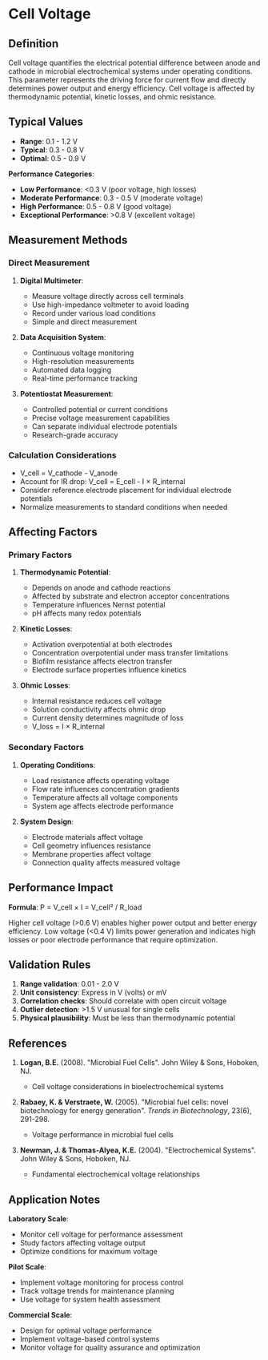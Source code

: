 <!--
Parameter ID: cell_voltage
Category: electrical
Generated: 2025-01-16T12:38:00.000Z
-->

# Cell Voltage

## Definition

Cell voltage quantifies the electrical potential difference between anode and
cathode in microbial electrochemical systems under operating conditions. This
parameter represents the driving force for current flow and directly determines
power output and energy efficiency. Cell voltage is affected by thermodynamic
potential, kinetic losses, and ohmic resistance.

## Typical Values

- **Range**: 0.1 - 1.2 V
- **Typical**: 0.3 - 0.8 V
- **Optimal**: 0.5 - 0.9 V

**Performance Categories**:

- **Low Performance**: <0.3 V (poor voltage, high losses)
- **Moderate Performance**: 0.3 - 0.5 V (moderate voltage)
- **High Performance**: 0.5 - 0.8 V (good voltage)
- **Exceptional Performance**: >0.8 V (excellent voltage)

## Measurement Methods

### Direct Measurement

1. **Digital Multimeter**:

   - Measure voltage directly across cell terminals
   - Use high-impedance voltmeter to avoid loading
   - Record under various load conditions
   - Simple and direct measurement

2. **Data Acquisition System**:

   - Continuous voltage monitoring
   - High-resolution measurements
   - Automated data logging
   - Real-time performance tracking

3. **Potentiostat Measurement**:
   - Controlled potential or current conditions
   - Precise voltage measurement capabilities
   - Can separate individual electrode potentials
   - Research-grade accuracy

### Calculation Considerations

- V_cell = V_cathode - V_anode
- Account for IR drop: V_cell = E_cell - I × R_internal
- Consider reference electrode placement for individual electrode potentials
- Normalize measurements to standard conditions when needed

## Affecting Factors

### Primary Factors

1. **Thermodynamic Potential**:

   - Depends on anode and cathode reactions
   - Affected by substrate and electron acceptor concentrations
   - Temperature influences Nernst potential
   - pH affects many redox potentials

2. **Kinetic Losses**:

   - Activation overpotential at both electrodes
   - Concentration overpotential under mass transfer limitations
   - Biofilm resistance affects electron transfer
   - Electrode surface properties influence kinetics

3. **Ohmic Losses**:
   - Internal resistance reduces cell voltage
   - Solution conductivity affects ohmic drop
   - Current density determines magnitude of loss
   - V_loss = I × R_internal

### Secondary Factors

1. **Operating Conditions**:

   - Load resistance affects operating voltage
   - Flow rate influences concentration gradients
   - Temperature affects all voltage components
   - System age affects electrode performance

2. **System Design**:
   - Electrode materials affect voltage
   - Cell geometry influences resistance
   - Membrane properties affect voltage
   - Connection quality affects measured voltage

## Performance Impact

**Formula**: P = V_cell × I = V_cell² / R_load

Higher cell voltage (>0.6 V) enables higher power output and better energy
efficiency. Low voltage (<0.4 V) limits power generation and indicates high
losses or poor electrode performance that require optimization.

## Validation Rules

1. **Range validation**: 0.01 - 2.0 V
2. **Unit consistency**: Express in V (volts) or mV
3. **Correlation checks**: Should correlate with open circuit voltage
4. **Outlier detection**: >1.5 V unusual for single cells
5. **Physical plausibility**: Must be less than thermodynamic potential

## References

1. **Logan, B.E.** (2008). "Microbial Fuel Cells". John Wiley & Sons, Hoboken,
   NJ.

   - Cell voltage considerations in bioelectrochemical systems

2. **Rabaey, K. & Verstraete, W.** (2005). "Microbial fuel cells: novel
   biotechnology for energy generation". _Trends in Biotechnology_, 23(6),
   291-298.

   - Voltage performance in microbial fuel cells

3. **Newman, J. & Thomas-Alyea, K.E.** (2004). "Electrochemical Systems". John
   Wiley & Sons, Hoboken, NJ.
   - Fundamental electrochemical voltage relationships

## Application Notes

**Laboratory Scale**:

- Monitor cell voltage for performance assessment
- Study factors affecting voltage output
- Optimize conditions for maximum voltage

**Pilot Scale**:

- Implement voltage monitoring for process control
- Track voltage trends for maintenance planning
- Use voltage for system health assessment

**Commercial Scale**:

- Design for optimal voltage performance
- Implement voltage-based control systems
- Monitor voltage for quality assurance and optimization
